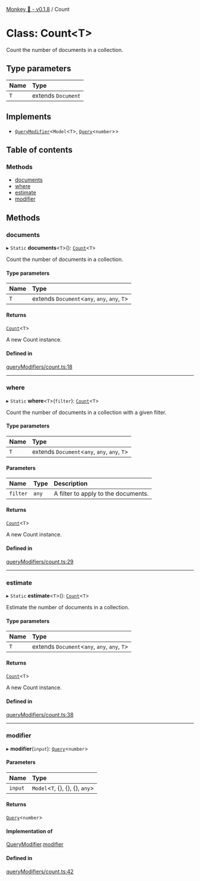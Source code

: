[Monkey 🐒 - v0.1.8](../README.md) / Count

# Class: Count<T\>

Count the number of documents in a collection.

## Type parameters

| Name | Type |
| :------ | :------ |
| `T` | extends `Document` |

## Implements

- [`QueryModifier`](../interfaces/QueryModifier.md)<`Model`<`T`\>, [`Query`](../interfaces/Query.md)<`number`\>\>

## Table of contents

### Methods

- [documents](Count.md#documents)
- [where](Count.md#where)
- [estimate](Count.md#estimate)
- [modifier](Count.md#modifier)

## Methods

### documents

▸ `Static` **documents**<`T`\>(): [`Count`](Count.md)<`T`\>

Count the number of documents in a collection.

#### Type parameters

| Name | Type |
| :------ | :------ |
| `T` | extends `Document`<`any`, `any`, `any`, `T`\> |

#### Returns

[`Count`](Count.md)<`T`\>

A new Count instance.

#### Defined in

[queryModifiers/count.ts:18](https://github.com/bpisano/monkey/blob/b5eb9a8/src/queryModifiers/count.ts#L18)

___

### where

▸ `Static` **where**<`T`\>(`filter`): [`Count`](Count.md)<`T`\>

Count the number of documents in a collection with a given filter.

#### Type parameters

| Name | Type |
| :------ | :------ |
| `T` | extends `Document`<`any`, `any`, `any`, `T`\> |

#### Parameters

| Name | Type | Description |
| :------ | :------ | :------ |
| `filter` | `any` | A filter to apply to the documents. |

#### Returns

[`Count`](Count.md)<`T`\>

A new Count instance.

#### Defined in

[queryModifiers/count.ts:29](https://github.com/bpisano/monkey/blob/b5eb9a8/src/queryModifiers/count.ts#L29)

___

### estimate

▸ `Static` **estimate**<`T`\>(): [`Count`](Count.md)<`T`\>

Estimate the number of documents in a collection.

#### Type parameters

| Name | Type |
| :------ | :------ |
| `T` | extends `Document`<`any`, `any`, `any`, `T`\> |

#### Returns

[`Count`](Count.md)<`T`\>

A new Count instance.

#### Defined in

[queryModifiers/count.ts:38](https://github.com/bpisano/monkey/blob/b5eb9a8/src/queryModifiers/count.ts#L38)

___

### modifier

▸ **modifier**(`input`): [`Query`](../interfaces/Query.md)<`number`\>

#### Parameters

| Name | Type |
| :------ | :------ |
| `input` | `Model`<`T`, {}, {}, {}, `any`\> |

#### Returns

[`Query`](../interfaces/Query.md)<`number`\>

#### Implementation of

[QueryModifier](../interfaces/QueryModifier.md).[modifier](../interfaces/QueryModifier.md#modifier)

#### Defined in

[queryModifiers/count.ts:42](https://github.com/bpisano/monkey/blob/b5eb9a8/src/queryModifiers/count.ts#L42)
